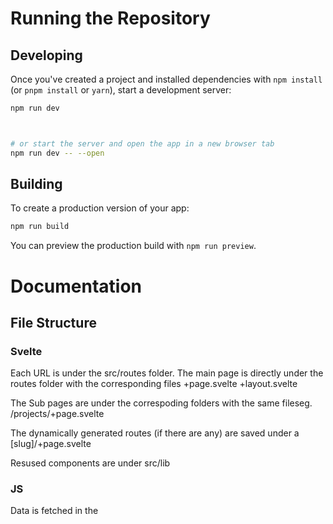 
# Running the Repository

## Developing

Once you've created a project and installed dependencies with `npm install` (or `pnpm install` or `yarn`), start a development server:

```bash
npm run dev



# or start the server and open the app in a new browser tab
npm run dev -- --open
```

## Building

To create a production version of your app:

```bash
npm run build
```

You can preview the production build with `npm run preview`.


# Documentation

## File Structure

### Svelte
Each URL is under the src/routes folder.
The main page is directly under the routes folder with the corresponding files +page.svelte +layout.svelte

The Sub pages are under the correspoding folders with the same fileseg. /projects/+page.svelte 

The dynamically generated routes (if there are any) are saved under a [slug]/+page.svelte

Resused components are under src/lib

### JS
Data is fetched in the <script> section foer each page. 

The src/lib/utils/getURL.js handels image requests and standadize the URL fetching


### CSS
There is only one +layout.svelte file and it handles all the global css variables (eg. color) and global styles

Each component and +page.svelte has its own css in the down section.

To Do: There is still alot of inline code in the HTML. Needs to be refactored.

Important to remember: Local css variables override the global once and inline css variables override the local ones


## Database

### Pocketbase

The admin interface to the Pocketbase is: https://pocketbase.telesis.at/_/


### Routes

![image](https://github.com/telesisGmbH/telesis.website.svelte/assets/10091040/7349b0f0-22cc-4056-b4ce-9e5260d528fb)

Pb-Name        -      Code-Name      -    Name-Tag

categories     -      categories     -    Services

companies      -     collaborations   -  collaborations

news       -          news      -         news      -    (disabled for now)

pages        -        src/routes     -    pagenames     

projects      -       projects      -     projects

team         -        team         -      team


Pages:

![image](https://github.com/telesisGmbH/telesis.website.svelte/assets/10091040/5a45d8eb-7306-4fe2-8152-042a2707532f)

The Pages folder in Code contains all the Main Pages of the Website.

## Usage

Dynamically routed pages generate elements on their own when you add them to the database.

Dynamic Content:

companies

categories

news

projects

team

Static Pages need to be coded manually

Static Content:

pages


### Add items

With the +New record Button you cann add a new record in the database you are currently in.

Each element got its own datapoints and will be handled differently.

![image](https://github.com/telesisGmbH/telesis.website.svelte/assets/10091040/4c9cefad-3b3b-4061-9519-f60371450ad6)

Most of the Records got a Rich-Text-Element that you can use like a Word processing program. It will render the content how you pasted it inside the editor.

![image](https://github.com/telesisGmbH/telesis.website.svelte/assets/10091040/d87b0145-93a4-4344-ac2a-922756a106bb)

Use the Add Image button to add Images the the Rich-Text. You can set up the width and height there.

![image](https://github.com/telesisGmbH/telesis.website.svelte/assets/10091040/3910a6ad-2b4c-4752-86a7-c8adc313f5b0)


### Removing items

For removing the Items you need to select one and a new option appears.

![image](https://github.com/telesisGmbH/telesis.website.svelte/assets/10091040/96134a3c-1cff-4bf7-8be6-c38ae20ccfc3)



